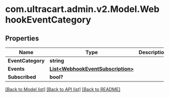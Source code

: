 # com.ultracart.admin.v2.Model.WebhookEventCategory
## Properties

Name | Type | Description | Notes
------------ | ------------- | ------------- | -------------
**EventCategory** | **string** |  | [optional] 
**Events** | [**List&lt;WebhookEventSubscription&gt;**](WebhookEventSubscription.md) |  | [optional] 
**Subscribed** | **bool?** |  | [optional] 

[[Back to Model list]](../README.md#documentation-for-models) [[Back to API list]](../README.md#documentation-for-api-endpoints) [[Back to README]](../README.md)

